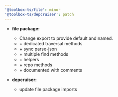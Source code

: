 ```yaml
---
'@toolbox-ts/file': minor
'@toolbox-ts/depcruiser': patch
---
```


- **file package:**
  - Change export to provide default and named.
  - \+ dedicated traversal methods
  - \+ sync parse-json
  - \+ multiple find methods
  - \+ helpers
  - \+ repo methods
  - \+ documented with comments

- **depcruiser:**
  - update file package imports
